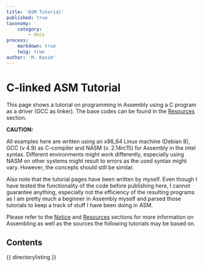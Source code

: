 ```yaml
---
title: 'ASM Tutorial'
published: true
taxonomy:
    category:
        - docs
process:
    markdown: true
    twig: true
author: 'M. Kasim'
---
```


# C-linked ASM Tutorial

This page shows a tutorial on programming in Assembly using a C program as a driver (GCC as linker). The base codes can be found in the [Resources](../resources) section.


**CAUTION:**

All examples here are written using an x86_64 Linux machine (Debian 8), GCC (v 4.9) as C-compiler and NASM (v. 2.14rc15) for Assembly in the intel syntax. Different environments might work differently, especially using NASM on other systems might result to errors as the used syntax might vary. However, the concepts should still be similar.

Also note that the tutorial pages have been written by myself. Even though I have tested the functionality of the code before publishing here, I cannot guarantee anything, especially not the efficiency of the resulting programs as I am pretty much a beginner in Assembly myself and parsed those tutorials to keep a track of stuff I have been doing in ASM.

Please refer to the [Notice](../notice) and [Resources](../resources) sections for more information on Assembling as well as the sources the following tutorials may be based on.


## Contents
{{ directorylisting }}